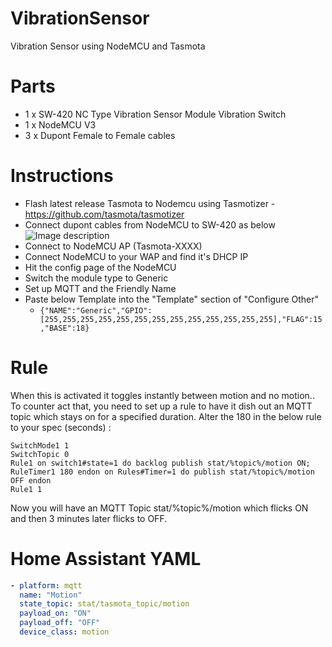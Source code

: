 # VibrationSensor
Vibration Sensor using NodeMCU and Tasmota

# Parts
* 1 x SW-420 NC Type Vibration Sensor Module Vibration Switch
* 1 x NodeMCU V3
* 3 x Dupont Female to Female cables

# Instructions
* Flash latest release Tasmota to Nodemcu using Tasmotizer - https://github.com/tasmota/tasmotizer
* Connect dupont cables from NodeMCU to SW-420 as below
![Image description](https://i.imgur.com/ErQPBrk.png)
* Connect to NodeMCU AP (Tasmota-XXXX)
* Connect NodeMCU to your WAP and find it's DHCP IP
* Hit the config page of the NodeMCU
* Switch the module type to Generic
* Set up MQTT and the Friendly Name
* Paste below Template into the "Template" section of "Configure Other"
  * ```{"NAME":"Generic","GPIO":[255,255,255,255,255,255,255,255,255,255,255,255,255],"FLAG":15,"BASE":18}```
  
# Rule
When this is activated it toggles instantly between motion and no motion.. To counter act that, you need to set up a rule to have it dish out an MQTT topic which stays on for a specified duration. Alter the 180 in the below rule to your spec (seconds) : 

```
SwitchMode1 1
SwitchTopic 0
Rule1 on switch1#state=1 do backlog publish stat/%topic%/motion ON; RuleTimer1 180 endon on Rules#Timer=1 do publish stat/%topic%/motion OFF endon
Rule1 1
```

Now you will have an MQTT Topic stat/%topic%/motion which flicks ON and then 3 minutes later flicks to OFF.

# Home Assistant YAML

```YAML
- platform: mqtt
  name: "Motion"
  state_topic: stat/tasmota_topic/motion
  payload_on: "ON"
  payload_off: "OFF"
  device_class: motion
```

